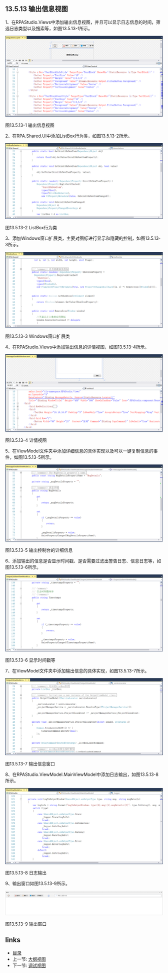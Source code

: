 ## 13.5.13 输出信息视图

1、在RPAStudio.Views中添加输出信息视图，并且可以显示日志信息的时间，筛选日志类型以及搜索等，如图13.5.13-1所示。

![](images/13.5.13-1.png)

图13.5.13-1 输出信息视图

2、在RPA.Shared.UI中添加ListBox行为类，如图13.5.13-2所示。

![](images/13.5.13-2.png)

图13.5.13-2 ListBox行为类

3、添加Windows窗口扩展类，主要对图标进行显示和隐藏的控制，如图13.5.13-3所示。

![](images/13.5.13-3.png)

图13.5.13-3 Windows窗口扩展类

4、在RPAStudio.Views中添加输出信息的详情视图，如图13.5.13-4所示。

![](images/13.5.13-4.png)

图13.5.13-4 详情视图

5、在ViewModel文件夹中添加详细信息的具体实现以及可以一键复制信息的事件，如图13.5.13-5所示。

![](images/13.5.13-5.png)

图13.5.13-5 输出控制台的详细信息

6、添加输出的信息是否显示时间戳、是否需要过滤出警告日志、信息日志等，如图13.5.13-6所示。

![](images/13.5.13-6.png)

图13.5.13-6 显示时间戳等

7、在ViewModel文件夹中添加输出信息的具体实现，如图13.5.13-7所示。

![](images/13.5.13-7.png)

图13.5.13-7 输出信息窗口

8、在RPAStudio.ViewModel.MainViewModel中添加日志输出，如图13.5.13-8所示。

![](images/13.5.13-8.png)

图13.5.13-8 日志输出

9、输出窗口如图13.5.13-9所示。

![](images/13.5.13-9.png)

图13.5.13-9 输出窗口

## links
   * [目录](<preface.md>)
   * 上一节: [大纲视图](<13.5.12.md>)
   * 下一节: [调试视图](<13.5.14.md>)